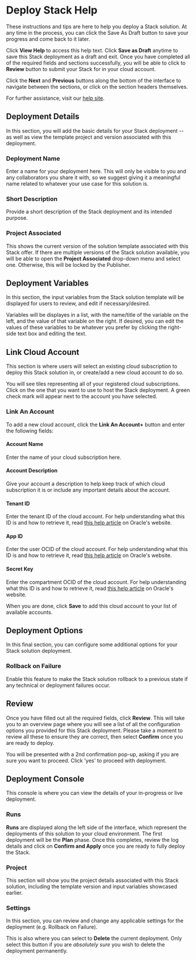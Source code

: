 
# Deploy Stack Help
These instructions and tips are here to help you deploy a Stack solution. At any time in the process, you can click the Save As Draft button to save your progress and come back to it later.

Click **View Help** to access this help text. Click **Save as Draft** anytime to save this Stack deployment as a draft and exit. Once you have completed all of the required fields and sections successfully, you will be able to click to **Review** button to submit your Stack for  in your cloud account.

Click the **Next** and **Previous** buttons along the bottom of the interface to navigate between the sections, or click on the section headers themselves.

For further assistance, visit our [help site](http://help.qloudable.com/).

## Deployment Details
In this section, you will add the basic details for your Stack deployment -- as well as view the template project and version associated with this deployment.

### Deployment Name
Enter a name for your deployment here. This will only be visible to you and any collaborators you share it with, so we suggest giving it a meaningful name related to whatever your use case for this solution is.

### Short Description
Provide a short description of the Stack deployment and its intended purpose. 

### Project Associated
This shows the current version of the solution template associated with this Stack offer. If there are multiple versions of the Stack solution available, you will be able to open the **Project Associated** drop-down menu and select one. Otherwise, this will be locked by the Publisher.

## Deployment Variables
In this section, the input variables from the Stack solution template will be displayed for users to review, and edit if necessary/desired.

Variables will be displayes in a list, with the name/title of the variable on the left, and the value of that variable on the right. If desired, you can edit the values of these variables to be whatever you prefer by clicking the right-side text box and editing the text.

## Link Cloud Account
This section is where users will select an existing cloud subscription to deploy this Stack solution in, or create/add a new cloud account to do so.

You will see tiles representing all of your registered cloud subscriptions. Click on the one that you want to use to host the Stack deployment. A green check mark will appear next to the account you have selected.

### Link An Account
To add a new cloud account, click the **Link An Account+** button and enter the following fields:

#### Account Name
Enter the name of your cloud subscription here.

#### Account Description
Give your account a description to help keep track of which cloud subscription it is or include any important details about the account.

#### Tenant ID
Enter the tenant ID of the cloud account. For help understanding what this ID is and how to retrieve it, read [this help article](https://docs.us-phoenix-1.oraclecloud.com/Content/API/Concepts/apisigningkey.htm#How) on Oracle's website.

#### App ID
Enter the user OCID of the cloud account. For help understanding what this ID is and how to retrieve it, read [this help article](https://docs.us-phoenix-1.oraclecloud.com/Content/API/Concepts/apisigningkey.htm#How) on Oracle's website.

#### Secret Key
Enter the compartment OCID of the cloud account. For help understanding what this ID is and how to retrieve it, read [this help article](https://docs.us-phoenix-1.oraclecloud.com/Content/API/Concepts/apisigningkey.htm#How) on Oracle's website.

When you are done, click **Save** to add this cloud account to your list of available accounts.

## Deployment Options
In this final section, you can configure some additional options for your Stack solution deployment.

### Rollback on Failure
Enable this feature to make the Stack solution rollback to a previous state if any technical or deployment failures occur.

## Review
Once you have filled out all the required fields, click **Review**. This will take you to an overview page where you will see a list of all the configuration options you provided for this Stack deployment. Please take a moment to review all these to ensure they are correct, then select **Confirm** once you are ready to deploy.

You will be presented with a 2nd confirmation pop-up, asking if you are sure you want to proceed. Click 'yes' to proceed with deployment.

## Deployment Console
This console is where you can view the details of your in-progress or live deployment. 

### Runs
**Runs** are displayed along the left side of the interface, which represent the deployments of this solution to your cloud environment. The first deployment will be the **Plan** phase. Once this completes, review the log details and click on **Confirm and Apply** once you are ready to fully deploy the Stack.

### Project
This section will show you the project details associated with this Stack solution, including the template version and input variables showcased earlier. 

### Settings
In this section, you can review and change any applicable settings for the deployment (e.g. Rollback on Failure).

This is also where you can select to **Delete** the current deployment. Only select this button if you are *absolutely sure* you wish to delete the deployment permanently.

